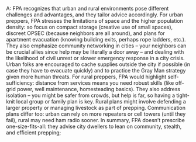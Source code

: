 A: FPA recognizes that urban and rural environments pose different challenges and advantages, and they tailor advice accordingly. For urban preppers, FPA stresses the limitations of space and the higher population density: so focus on compact storage (creative use of small spaces), discreet OPSEC (because neighbors are all around), and plans for apartment evacuation (knowing building exits, perhaps rope ladders, etc.). They also emphasize community networking in cities – your neighbors can be crucial allies since help may be literally a door away – and dealing with the likelihood of civil unrest or slower emergency response in a city crisis. Urban folks are encouraged to cache supplies outside the city if possible (in case they have to evacuate quickly) and to practice the Gray Man strategy given more human threats. For rural preppers, FPA would highlight self-sufficiency: distance from services means you need robust skills (like off-grid power, well maintenance, homesteading basics). They also address isolation – you might be safer from crowds, but help is far, so having a tight-knit local group or family plan is key. Rural plans might involve defending a larger property or managing livestock as part of prepping. Communication plans differ too: urban can rely on more repeaters or cell towers (until they fail), rural may need ham radio sooner. In summary, FPA doesn’t prescribe one-size-fits-all: they advise city dwellers to lean on community, stealth, and efficient prepping;